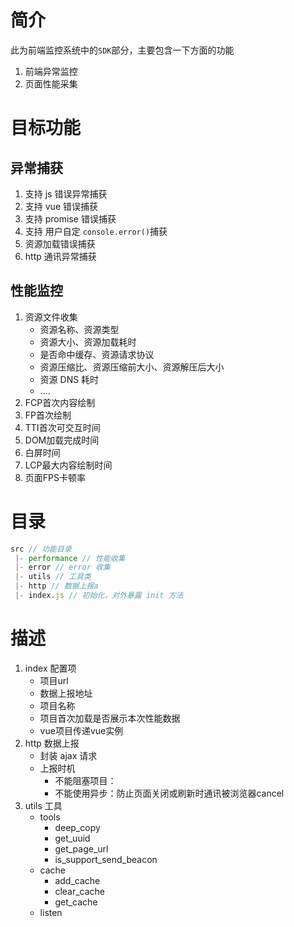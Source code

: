 # 简介
此为前端监控系统中的`SDK`部分，主要包含一下方面的功能
1. 前端异常监控
2. 页面性能采集

# 目标功能
## 异常捕获
1. 支持 js 错误异常捕获
2. 支持 vue 错误捕获
3. 支持 promise 错误捕获
4. 支持 用户自定 `console.error()`捕获
5. 资源加载错误捕获
6. http 通讯异常捕获

## 性能监控
1. 资源文件收集
    - 资源名称、资源类型
    - 资源大小、资源加载耗时
    - 是否命中缓存、资源请求协议
    - 资源压缩比、资源压缩前大小、资源解压后大小
    - 资源 DNS 耗时
    - ....
2. FCP首次内容绘制
3. FP首次绘制
4. TTI首次可交互时间
5. DOM加载完成时间
6. 白屏时间
7. LCP最大内容绘制时间
8. 页面FPS卡顿率

# 目录
```js
src // 功能目录
 |- performance // 性能收集
 |- error // error 收集
 |- utils // 工具类
 |- http // 数据上报a
 |- index.js // 初始化，对外暴露 init 方法
```

# 描述
1. index 配置项
    - 项目url
    - 数据上报地址
    - 项目名称
    - 项目首次加载是否展示本次性能数据
    - vue项目传递vue实例
2. http 数据上报
    - 封装 ajax 请求
    - 上报时机
        - 不能阻塞项目：
        - 不能使用异步：防止页面关闭或刷新时通讯被浏览器cancel
3. utils 工具
    - tools
        - deep_copy
        - get_uuid
        - get_page_url
        - is_support_send_beacon
    - cache
        - add_cache
        - clear_cache
        - get_cache
    - listen 
